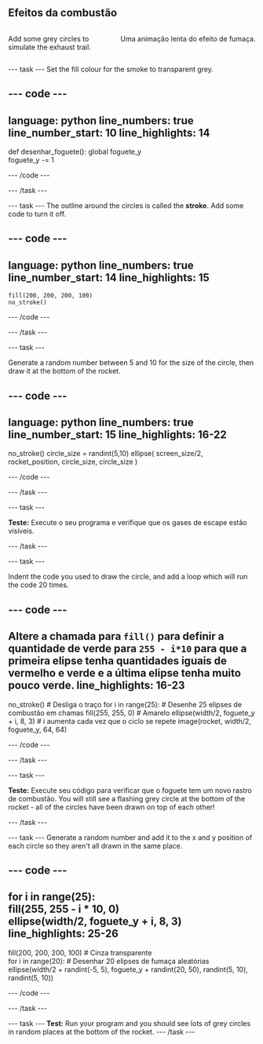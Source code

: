 ## Efeitos da combustão

<div style="display: flex; flex-wrap: wrap">
<div style="flex-basis: 200px; flex-grow: 1; margin-right: 15px;">

Add some grey circles to simulate the exhaust trail. 
</div>
<div>

Uma animação lenta do efeito de fumaça.
</div>
</div>

--- task --- Set the fill colour for the smoke to transparent grey.

--- code ---
---
language: python line_numbers: true line_number_start: 10
line_highlights: 14
---

def desenhar_foguete(): global foguete_y   
foguete_y -= 1


--- /code ---

--- /task ---


--- task --- The outline around the circles is called the **stroke**. Add some code to turn it off.


--- code ---
---
language: python line_numbers: true line_number_start: 14
line_highlights: 15
---

    fill(200, 200, 200, 100) 
    no_stroke()


--- /code ---

--- /task ---


--- task ---

Generate a random number between 5 and 10 for the size of the circle, then draw it at the bottom of the rocket.

--- code ---
---
language: python line_numbers: true line_number_start: 15
line_highlights: 16-22
---

no_stroke() circle_size = randint(5,10) ellipse( screen_size/2, rocket_position, circle_size, circle_size )

--- /code ---

--- /task ---

--- task ---

**Teste:** Execute o seu programa e verifique que os gases de escape estão visíveis.

--- /task ---

--- task ---

Indent the code you used to draw the circle, and add a loop which will run the code 20 times.

--- code ---
---
Altere a chamada para `fill()` para definir a quantidade de verde para `255 - i*10` para que a primeira elipse tenha quantidades iguais de vermelho e verde e a última elipse tenha muito pouco verde.
line_highlights: 16-23
---

no_stroke()  # Desliga o traço for i in range(25): # Desenhe 25 elipses de combustão em chamas fill(255, 255, 0) # Amarelo ellipse(width/2, foguete_y + i, 8, 3) # i aumenta cada vez que o ciclo se repete image(rocket, width/2, foguete_y, 64, 64)


--- /code ---

--- /task ---

--- task ---

**Teste:** Execute seu código para verificar que o foguete tem um novo rastro de combustão. You will still see a flashing grey circle at the bottom of the rocket - all of the circles have been drawn on top of each other!

--- /task ---

--- task --- Generate a random number and add it to the x and y position of each circle so they aren't all drawn in the same place.


--- code ---
---
for i in range(25):  
fill(255, 255 - i * 10, 0)   
ellipse(width/2, foguete_y + i, 8, 3)
line_highlights: 25-26
---

fill(200, 200, 200, 100)  # Cinza transparente   
for i in range(20):  # Desenhar 20 elipses de fumaça aleatórias    
ellipse(width/2 + randint(-5, 5), foguete_y + randint(20, 50), randint(5, 10), randint(5, 10))

--- /code ---

--- /task ---




--- task --- **Test:** Run your program and you should see lots of grey circles in random places at the bottom of the rocket. --- /task ---
